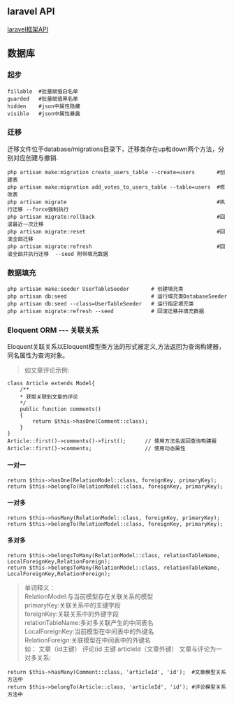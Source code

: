 
laravel API
--
[laravel框架API](https://laravel.com/api/5.2/index.html)

## 数据库
### 起步
	fillable  #批量赋值白名单
	guarded   #批量赋值黑名单
	hidden    #json中属性隐藏
	visible   #json中属性暴露

### 迁移
迁移文件位于database/migrations目录下，迁移类存在up和down两个方法，分别对应创建与撤销.  

	php artisan make:migration create_users_table --create=users       #创建表
	php artisan make:migration add_votes_to_users_table --table=users  #修改表
	php artisan migrate                                                #执行迁移 --force强制执行
	php artisan migrate:rollback                                       #回滚最近一次迁移
	php artisan migrate:reset	                                       #回滚全部迁移
	php artisan migrate:refresh                                        #回滚全部并执行迁移  --seed 附带填充数据

### 数据填充
    php artisan make:seeder UserTableSeeder       # 创建填充类
    php artisan db:seed                           # 运行填充类DatabaseSeeder
    php artisan db:seed --class=UserTableSeeder   # 运行指定填充类
    php artisan migrate:refresh --seed            # 回滚迁移并填充数据


### Eloquent ORM --- 关联关系
Eloquent关联关系以Eloquent模型类方法的形式被定义,方法返回为查询构建器，同名属性为查询对象。
>如文章评论示例:
>
	class Article extends Model{
    	/**
     	* 获取关联到文章的评论
     	*/
    	public function comments()
    	{
			return $this->hasOne(Comment::class);
    	}
	}
	Article::first()->comments()->first();      // 使用方法名返回查询构建器
	Article::first()->comments;                 // 使用动态属性

#### 一对一
	return $this->hasOne(RelationModel::class, foreignKey, primaryKey);
	return $this->belongTo(RelationModel::class, foreignKey, primaryKey);
#### 一对多
	return $this->hasMany(RelationModel::class, foreignKey, primaryKey);
	return $this->belongTo(RelationModel::class, foreignKey, primaryKey);
#### 多对多
	return $this->belongsToMany(RelationModel::class, relationTableName, LocalForeignKey,RelationForeign);
	return $this->belongsToMany(RelationModel::class, relationTableName, LocalForeignKey,RelationForeign);
>单词释义：  
>RelationModel:与当前模型存在关联关系的模型  
>primaryKey:关联关系中的主键字段  
>foreignKey:关联关系中的外键字段  
>relationTableName:多对多关联产生的中间表名  
>LocalForeignKey:当前模型在中间表中的外键名  
>RelationForeign:关联模型在中间表中的外键名  
>如： 文章（id主键）  评论(id 主键 articleId（文章外键）  文章与评论为一对多关系:  
>		
	return $this->hasMany(Comment::class, 'articleId', 'id');  #文章模型关系方法中
	return $this->belongTo(Article::class, 'articleId', 'id'); #评论模型关系方法中
